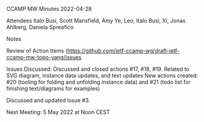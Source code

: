 CCAMP MW Minutes 2022-04-28

Attendees Italo Busi, Scott Mansfield, Amy Ye, Leo, Italo Busi, Xi, Jonas Ahlberg, Daniela Spreafico

Notes

Review of Action Items (https://github.com/ietf-ccamp-wg/draft-ietf-ccamp-mw-topo-yang/issues

Issues Discussed:
Discussed and closed actions #17, #18, #19.  Related to SVG diagram, instance data updates, and text updates
New actions created:  #20 (tooling for folding and unfolding instance data) and #21 (todo list for finishing text/diagrams for examples)

Discussed and updated Issue #3.

Next Meeting: 5 May 2022 at Noon CEST
